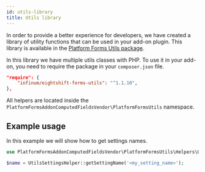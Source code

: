 ```yaml
---
id: utils-library
title: Utils library
---
```


In order to provide a better experience for developers, we have created a library of utility functions that can be used in your add-on plugin. This library is available in the [Platform Forms Utils package](https://github.com/infinum/eightshift-forms-utils).

In this library we have multiple utils classes with PHP. To use it in your add-on, you need to require the package in your `composer.json` file.

```json
"require": {
	"infinum/eightshift-forms-utils": "^1.1.10",
},
```

All helpers are located inside the `PlatformFormsAddonComputedFieldsVendor\PlatformFormsUtils` namespace.

## Example usage

In this example we will show how to get settings names.

```php
use PlatformFormsAddonComputedFieldsVendor\PlatformFormsUtils\Helpers\UtilsSettingsHelper;

$name = UtilsSettingsHelper::getSettingName('<my_setting_name>');
```
